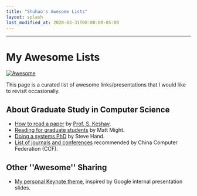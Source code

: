 ```yaml
---
title: "Shuhao's Awesome Lists"
layout: splash
last_modified_at: 2020-03-31T08:00:00-05:00
---
```


---
# My Awesome Lists

[![Awesome](https://awesome.re/badge-flat.svg)](https://awesome.re) 

This page is a curated list of awesome links/presentations that I would like to revisit occasionally.

## About Graduate Study in Computer Science

* [How to read a paper](/assets/sharing/HowtoReadPaper.pdf) by [Prof. S. Keshav](https://svr-sk818-web.cl.cam.ac.uk/keshav/wiki/index.php/Main_Page).
* [Reading for graduate students](http://matt.might.net/articles/books-papers-materials-for-graduate-students/) by Matt Might.
* [Doing a systems PhD](/assets/sharing/systems_phd.pps) by Steve Hand.
* [List of journals and conferences](/assets/sharing/ccf-2019.pdf) recommended by China Computer Federation (CCF).

## Other ''Awesome'' Sharing

* [My personal Keynote theme](/assets/sharing/shuhao-theme.kth), inspired by Google internal presentation slides.
